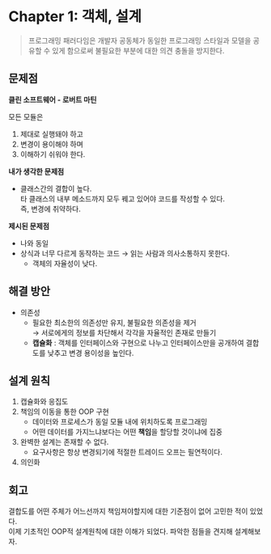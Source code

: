 # Chapter 1: 객체, 설계

> 프로그래밍 패러다임은 개발자 공동체가 동일한 프로그래밍 스타일과 모델을 공유할 수 있게 함으로써 불필요한 부분에 대한 의견 충돌을 방지한다.

## 문제점

**클린 소프트웨어 - 로버트 마틴**

모든 모듈은
1. 제대로 실행돼야 하고
2. 변경이 용이해야 하며
3. 이해하기 쉬워야 한다.

**내가 생각한 문제점**
- 클래스간의 결합이 높다. <br>
타 클래스의 내부 메소드까지 모두 꿰고 있어야 코드를 작성할 수 있다. <br>
즉, 변경에 취약하다.

**제시된 문제점**
- 나와 동일 <br>
- 상식과 너무 다르게 동작하는 코드 &rarr; 읽는 사람과 의사소통하지 못한다. <br>
  - 객체의 자율성이 낮다.

## 해결 방안

- 의존성
  - 필요한 최소한의 의존성만 유지, 불필요한 의존성을 제거 <br>
  &rarr; 서로에게의 정보를 차단해서 각각을 자율적인 존재로 만들기
  - **캡슐화** : 객체를 인터페이스와 구현으로 나누고 인터페이스만을 공개하여 결합도를 낮추고 변경 용이성을 높인다.

## 설계 원칙

1. 캡슐화와 응집도
2. 책임의 이동을 통한 OOP 구현
   - 데이터와 프로세스가 동일 모듈 내에 위치하도록 프로그래밍
   - 어떤 데이터를 가지느냐보다는 어떤 **책임**을 할당할 것이냐에 집중
3. 완벽한 설계는 존재할 수 없다.
   - 요구사항은 항상 변경되기에 적절한 트레이드 오프는 필연적이다.
4. 의인화

## 회고

결합도를 어떤 주체가 어느선까지 책임져야할지에 대한 기준점이 없어 고민한 적이 있었다. <br>
이제 기초적인 OOP적 설계원칙에 대한 이해가 되었다. 파악한 점들을 견지해 설계해보자.